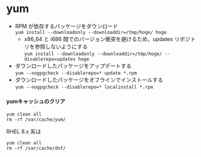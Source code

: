 # yum


* RPM が依存するパッケージをダウンロード  
`yum install --downloadonly --downloaddir=/tmp/hoge/ hoge`
  * x86_64 と i686 間でのバージョン衝突を避けるため、updates リポジトリを参照しないようにする  
    `yum install --downloadonly --downloaddir=/tmp/hoge/ --disablerepo=updates hoge`
* ダウンロードしたパッケージをアップデートする  
`yum --nogpgcheck --disablerepo=* update *.rpm`
* ダウンロードしたパッケージをオフラインでインストールする  
`yum --nogpgcheck --disablerepo=* localinstall *.rpm`

#### yumキャッシュのクリア
```
yum clean all
rm -rf /var/cache/yum/
```
RHEL 8.x 系は
```
yum clean all
rm -rf /var/cache/dnf/
```
